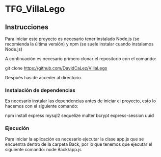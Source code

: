 # TFG_VillaLego

## Instrucciones

Para iniciar este proyecto es necesario tener instalado Node.js (se recomienda la última versión) y npm (se suele instalar cuando instalamos Node.js)

A continuación es necesario primero clonar el repositorio con el comando:  

git clone https://github.com/DavidCaLez/VillaLego    

Después has de acceder al directorio.

### Instalación de dependencias

Es necesario instalar las dependencias antes de iniciar el proyecto, esto lo hacemos con el siguiente comando:

npm install express mysql2 sequelize multer bcrypt express-session uuid

### Ejecución

Para iniciar la aplicación es necesario ejecutar la clase app.js que se encuentra dentro de la carpeta Back, por lo que tenemos que ejecutar el siguiente comando: node Back/app.js
